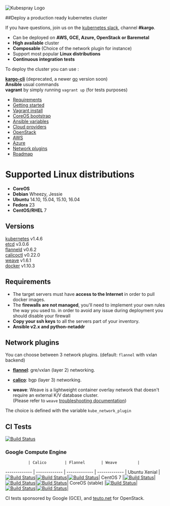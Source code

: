 ![Kubespray Logo](http://s9.postimg.org/md5dyjl67/kubespray_logoandkubespray_small.png)

##Deploy a production ready kubernetes cluster

If you have questions, join us on the [kubernetes slack](https://slack.k8s.io), channel **#kargo**.

- Can be deployed on **AWS, GCE, Azure, OpenStack or Baremetal**
- **High available** cluster
- **Composable** (Choice of the network plugin for instance)
- Support most popular **Linux distributions**
- **Continuous integration tests**


To deploy the cluster you can use :

[**kargo-cli**](https://github.com/kubespray/kargo-cli) (deprecated, a newer [go](https://github.com/kubespray/kargo-cli/tree/kargogo) version soon)<br>
**Ansible** usual commands <br>
**vagrant** by simply running `vagrant up` (for tests purposes) <br>


*  [Requirements](#requirements)
*  [Getting started](docs/getting-started.md)
*  [Vagrant install](docs/vagrant.md)
*  [CoreOS bootstrap](docs/coreos.md)
*  [Ansible variables](docs/ansible.md)
*  [Cloud providers](docs/cloud.md)
*  [OpenStack](docs/openstack.md)
*  [AWS](docs/aws.md)
*  [Azure](docs/azure.md)
*  [Network plugins](#network-plugins)
*  [Roadmap](docs/roadmap.md)

Supported Linux distributions
===============

* **CoreOS**
* **Debian** Wheezy, Jessie
* **Ubuntu** 14.10, 15.04, 15.10, 16.04
* **Fedora** 23
* **CentOS/RHEL** 7

Versions
--------------

[kubernetes](https://github.com/kubernetes/kubernetes/releases) v1.4.6 <br>
[etcd](https://github.com/coreos/etcd/releases) v3.0.6 <br>
[flanneld](https://github.com/coreos/flannel/releases) v0.6.2 <br>
[calicoctl](https://github.com/projectcalico/calico-docker/releases) v0.22.0 <br>
[weave](http://weave.works/) v1.6.1 <br>
[docker](https://www.docker.com/) v1.10.3 <br>


Requirements
--------------

* The target servers must have **access to the Internet** in order to pull docker images.
* The **firewalls are not managed**, you'll need to implement your own rules the way you used to.
in order to avoid any issue during deployment you should disable your firewall
* **Copy your ssh keys** to all the servers part of your inventory.
* **Ansible v2.x and python-netaddr**


## Network plugins
You can choose between 3 network plugins. (default: `flannel` with vxlan backend)

* [**flannel**](docs/flannel.md): gre/vxlan (layer 2) networking.

* [**calico**](docs/calico.md): bgp (layer 3) networking.

* **weave**: Weave is a lightweight container overlay network that doesn't require an external K/V database cluster. <br>
(Please refer to `weave` [troubleshooting documentation](http://docs.weave.works/weave/latest_release/troubleshooting.html))

The choice is defined with the variable `kube_network_plugin`


## CI Tests

[![Build Status](https://travis-ci.org/kubespray/kargo.svg)](https://travis-ci.org/kubespray/kargo) </br>

### Google Compute Engine

              | Calico        | Flannel       | Weave         |
------------- | ------------- | ------------- | ------------- |
Ubuntu Xenial |[![Build Status](https://ci.kubespray.io/job/kargo-gce-xenial-calico/badge/icon)](https://ci.kubespray.io/job/kargo-gce-xenial-calico/)|[![Build Status](https://ci.kubespray.io/job/kargo-gce-xenial-flannel/badge/icon)](https://ci.kubespray.io/job/kargo-gce-xenial-flannel/)|[![Build Status](https://ci.kubespray.io/job/kargo-gce-xenial-weave/badge/icon)](https://ci.kubespray.io/job/kargo-gce-xenial-weave)|
CentOS 7      |[![Build Status](https://ci.kubespray.io/job/kargo-gce-centos7-calico/badge/icon)](https://ci.kubespray.io/job/kargo-gce-centos7-calico/)|[![Build Status](https://ci.kubespray.io/job/kargo-gce-centos7-flannel/badge/icon)](https://ci.kubespray.io/job/kargo-gce-centos7-flannel/)|[![Build Status](https://ci.kubespray.io/job/kargo-gce-centos7-weave/badge/icon)](https://ci.kubespray.io/job/kargo-gce-centos7-weave/)|
CoreOS (stable) |[![Build Status](https://ci.kubespray.io/job/kargo-gce-coreos-calico/badge/icon)](https://ci.kubespray.io/job/kargo-gce-coreos-calico/)|[![Build Status](https://ci.kubespray.io/job/kargo-gce-coreos-flannel/badge/icon)](https://ci.kubespray.io/job/kargo-gce-coreos-flannel/)|[![Build Status](https://ci.kubespray.io/job/kargo-gce-coreos-weave/badge/icon)](https://ci.kubespray.io/job/kargo-gce-coreos-weave/)|

CI tests sponsored by Google (GCE), and [teuto.net](https://teuto.net/) for OpenStack.
